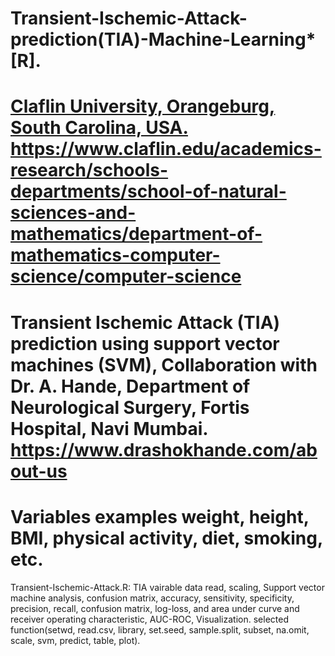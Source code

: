 # Transient-Ischemic-Attack-prediction(TIA)-Machine-Learning* [R].
# [Claflin University, Orangeburg, South Carolina, USA.](https://www.claflin.edu/) https://www.claflin.edu/academics-research/schools-departments/school-of-natural-sciences-and-mathematics/department-of-mathematics-computer-science/computer-science
# Transient Ischemic Attack (TIA) prediction using support vector machines (SVM), Collaboration with Dr. A. Hande, Department of Neurological Surgery, Fortis Hospital, Navi Mumbai. https://www.drashokhande.com/about-us
# Variables examples weight, height, BMI, physical activity, diet, smoking, etc.

Transient-Ischemic-Attack.R: TIA vairable data read, scaling, Support vector machine analysis, confusion matrix, accuracy, sensitivity, specificity, precision, recall, confusion matrix, log-loss, and area under curve and receiver operating characteristic, AUC-ROC, Visualization.
selected function(setwd, read.csv, library, set.seed, sample.split, subset, na.omit, scale, svm, predict, table, plot).
